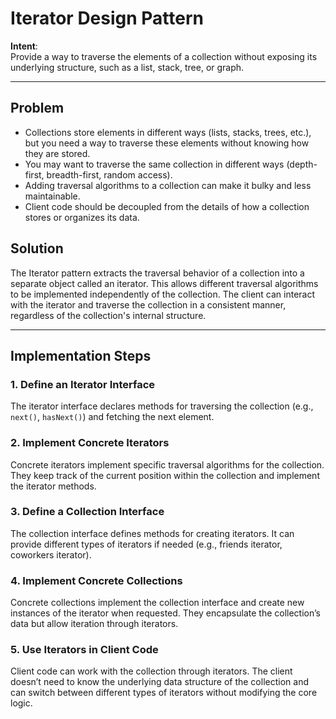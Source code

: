 # Iterator Design Pattern

**Intent**:  
Provide a way to traverse the elements of a collection without exposing its underlying structure, such as a list, stack, tree, or graph.

---

## Problem

- Collections store elements in different ways (lists, stacks, trees, etc.), but you need a way to traverse these elements without knowing how they are stored.
- You may want to traverse the same collection in different ways (depth-first, breadth-first, random access).
- Adding traversal algorithms to a collection can make it bulky and less maintainable.
- Client code should be decoupled from the details of how a collection stores or organizes its data.

## Solution

The Iterator pattern extracts the traversal behavior of a collection into a separate object called an iterator. This allows different traversal algorithms to be implemented independently of the collection. The client can interact with the iterator and traverse the collection in a consistent manner, regardless of the collection's internal structure.

---

## Implementation Steps

### 1. Define an Iterator Interface

The iterator interface declares methods for traversing the collection (e.g., `next()`, `hasNext()`) and fetching the next element.

### 2. Implement Concrete Iterators

Concrete iterators implement specific traversal algorithms for the collection. They keep track of the current position within the collection and implement the iterator methods.

### 3. Define a Collection Interface

The collection interface defines methods for creating iterators. It can provide different types of iterators if needed (e.g., friends iterator, coworkers iterator).

### 4. Implement Concrete Collections

Concrete collections implement the collection interface and create new instances of the iterator when requested. They encapsulate the collection’s data but allow iteration through iterators.

### 5. Use Iterators in Client Code

Client code can work with the collection through iterators. The client doesn’t need to know the underlying data structure of the collection and can switch between different types of iterators without modifying the core logic.

